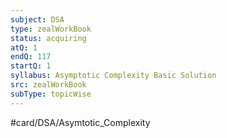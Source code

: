 ```yaml
---
subject: DSA
type: zealWorkBook
status: acquiring
atQ: 1
endQ: 117
startQ: 1
syllabus: Asymptotic Complexity Basic Solution
src: zealWorkBook
subType: topicWise
---
```

#card/DSA/Asymtotic_Complexity

